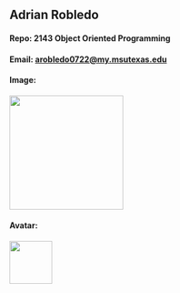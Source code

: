 ## Adrian Robledo

#### Repo: 2143 Object Oriented Programming
#### Email: arobledo0722@my.msutexas.edu

#### Image:
<img src="" width="200">

#### Avatar:
<img src="https://ibb.co/m9QRpg8" width="75">
